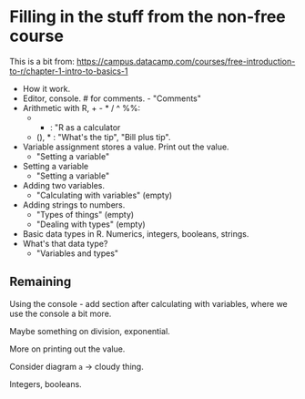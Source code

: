 # Filling in the stuff from the non-free course

This is a bit from:
<https://campus.datacamp.com/courses/free-introduction-to-r/chapter-1-intro-to-basics-1>

* How it work.
* Editor, console.  # for comments. -  "Comments"
* Arithmetic with R, + - * / ^ %%:
  * + : "R as a calculator
  * (), * : "What's the tip", "Bill plus tip".
* Variable assignment stores a value.  Print out the value.
  * "Setting a variable"
* Setting a variable
  * "Setting a variable"
* Adding two variables.
  * "Calculating with variables" (empty)
* Adding strings to numbers.
  * "Types of things" (empty)
  * "Dealing with types" (empty)
* Basic data types in R.  Numerics, integers, booleans, strings.
* What's that data type?
  * "Variables and types"

## Remaining

Using the console - add section after calculating with variables, where we use the console a bit more.

Maybe something on division, exponential.

More on printing out the value.

Consider diagram `a` -> cloudy thing.

Integers, booleans.
